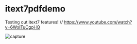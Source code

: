 # itext7pdfdemo

Testing out itext7 features!
// https://www.youtube.com/watch?v=6WxITuCgpHQ

![capture](https://user-images.githubusercontent.com/26337504/38181775-db325958-3602-11e8-95f7-d158c70bb65e.JPG)

